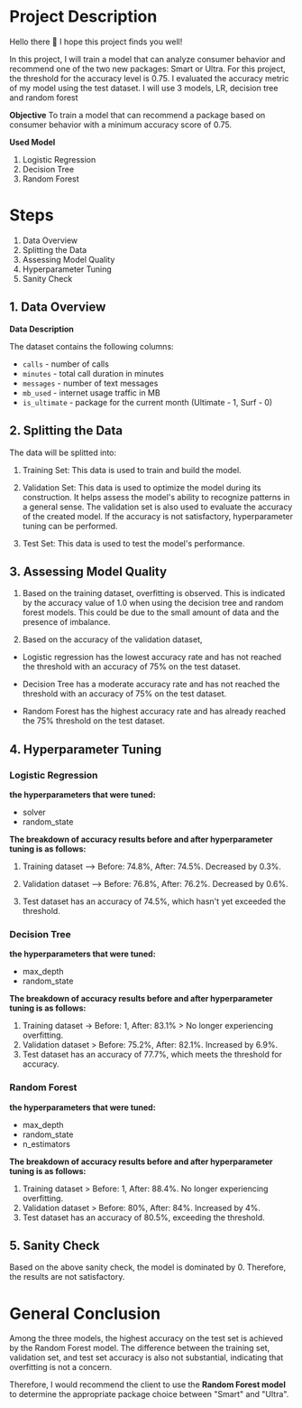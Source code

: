 ﻿# Project Description

Hello there :wave:
I hope this project finds you well!

In this project, I will train a model that can analyze consumer behavior and recommend one of the two new packages: Smart or Ultra. For this project, the threshold for the accuracy level is 0.75. I evaluated the accuracy metric of my model using the test dataset. I will use 3 models, LR, decision tree and random forest

**Objective**
To train a model that can recommend a package based on consumer behavior with a minimum accuracy score of 0.75.

**Used Model**
1. Logistic Regression
2. Decision Tree
3. Random Forest

# Steps

1. Data Overview
2. Splitting the Data
3. Assessing Model Quality
4. Hyperparameter Tuning
5. Sanity Check

## 1. Data Overview

**Data Description** 

The dataset contains the following columns:
- `calls` - number of calls
- `minutes` - total call duration in minutes
- `messages` - number of text messages
- `mb_used` - internet usage traffic in MB
- `is_ultimate` - package for the current month (Ultimate - 1, Surf - 0)


## 2. Splitting the Data

The data will be splitted into:
1. Training Set: This data is used to train and build the model.
2. Validation Set: This data is used to optimize the model during its construction. It helps assess the model's ability to recognize patterns in a general sense. The validation set is also used to evaluate the accuracy of the created model. If the accuracy is not satisfactory, hyperparameter tuning can be performed.

3. Test Set: This data is used to test the model's performance.


## 3. Assessing Model Quality

1. Based on the training dataset, overfitting is observed. This is indicated by the accuracy value of 1.0 when using the decision tree and random forest models. This could be due to the small amount of data and the presence of imbalance.

2. Based on the accuracy of the validation dataset,

- Logistic regression has the lowest accuracy rate and has not reached the threshold with an accuracy of 75% on the test dataset.

- Decision Tree has a moderate accuracy rate and has not reached the threshold with an accuracy of 75% on the test dataset.

- Random Forest has the highest accuracy rate and has already reached the 75% threshold on the test dataset.

## 4. Hyperparameter Tuning

### Logistic Regression

**the hyperparameters that were tuned:**
- solver
- random_state

**The breakdown of accuracy results before and after hyperparameter tuning is as follows:**

1. Training dataset --> Before: 74.8%, After: 74.5%. Decreased by 0.3%.

2. Validation dataset --> Before: 76.8%, After: 76.2%. Decreased by 0.6%.

3. Test dataset has an accuracy of 74.5%, which hasn't yet exceeded the threshold.

### Decision Tree

**the hyperparameters that were tuned:**
- max_depth
- random_state

**The breakdown of accuracy results before and after hyperparameter tuning is as follows:**

1. Training dataset -> Before: 1, After: 83.1% > No longer experiencing overfitting.
2. Validation dataset > Before: 75.2%, After: 82.1%. Increased by 6.9%.
3. Test dataset has an accuracy of 77.7%, which meets the threshold for accuracy.

### Random Forest

**the hyperparameters that were tuned:**
- max_depth
- random_state
- n_estimators

**The breakdown of accuracy results before and after hyperparameter tuning is as follows:**

1. Training dataset > Before: 1, After: 88.4%. No longer experiencing overfitting.
2. Validation dataset > Before: 80%, After: 84%. Increased by 4%.
3. Test dataset has an accuracy of 80.5%, exceeding the threshold.

## 5. Sanity Check

Based on the above sanity check, the model is dominated by 0. Therefore, the results are not satisfactory.

# General Conclusion

Among the three models, the highest accuracy on the test set is achieved by the Random Forest model. The difference between the training set, validation set, and test set accuracy is also not substantial, indicating that overfitting is not a concern.

Therefore, I would recommend the client to use the **Random Forest model** to determine the appropriate package choice between "Smart" and "Ultra".
